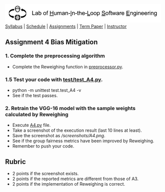 [<img width=900 src="../img/title.png?raw=yes">](README.md)   
[Syllabus](../README.md) |
[Schedule](../schedule.md) |
[Assignments](README.md) |
[Term Paper](../termpaper/README.md) |
[Instructor](http://zhe-yu.github.io) 

## Assignment 4 Bias Mitigation
### 1. Complete the preprocessing algorithm

- Complete the Reweighing function in [preprocessor.py](src/preprocessor.py).

  
### 1.5 Test your code with [test/test_A4.py](test/test_A4.py).
- python -m unittest test.test_A4 -v
- See if the test passes.

### 2. Retrain the VGG-16 model with the sample weights calculated by Reweighing
- Execute [A4.py](src/A4.py) file.
- Take a screenshot of the execution result (last 10 lines at least).
- Save the screenshot as _/screenshots/A4.png_.
- See if the group fairness metrics have been improved by Reweighing.
- Remember to push your code.

## Rubric
- 2 points if the screenshot exists.
- 2 points if the reported metrics are different from those of A3.
- 2 points if the implementation of Reweighing is correct.
